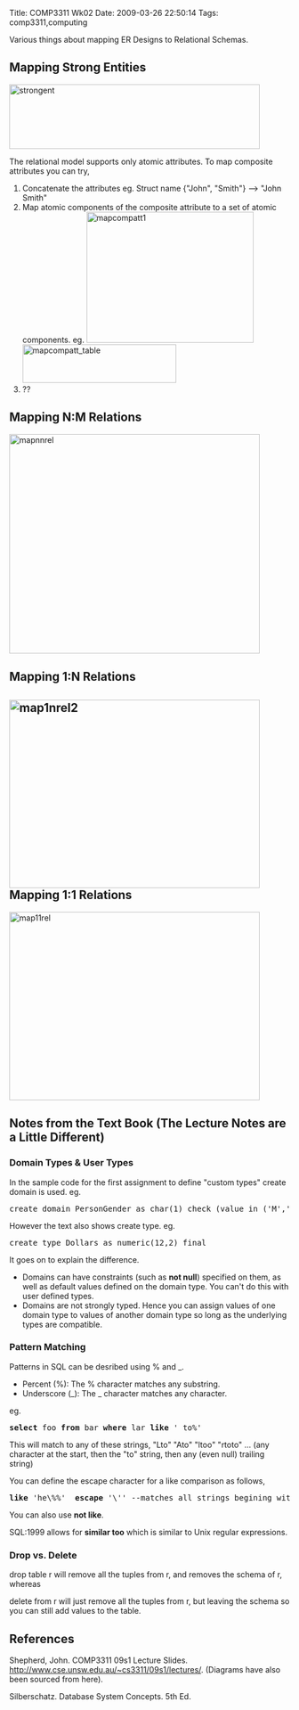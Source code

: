 Title: COMP3311 Wk02
Date: 2009-03-26 22:50:14
Tags: comp3311,computing

Various things about mapping ER Designs to Relational Schemas.
<h2>Mapping Strong Entities</h2>
<a href="/blog/attachments/2009/03/strongent.png"><img class="aligncenter size-full wp-image-412" title="strongent" src="/blog/attachments/2009/03/strongent.png" alt="strongent" width="450" height="116" /></a>

The relational model supports only atomic attributes. To map composite attributes you can try,
<ol>
	<li>Concatenate the attributes eg. Struct name {"John", "Smith"} --&gt; "John Smith"</li>
	<li>Map atomic components of the composite attribute to a set of atomic components. eg.
<a href="/blog/attachments/2009/03/mapcompatt1.png"><img class="aligncenter size-medium wp-image-410" title="mapcompatt1" src="/blog/attachments/2009/03/mapcompatt1.png?w=300" alt="mapcompatt1" width="300" height="235" />
</a><a href="/blog/attachments/2009/03/mapcompatt_table.png"><img class="aligncenter size-full wp-image-411" title="mapcompatt_table" src="/blog/attachments/2009/03/mapcompatt_table.png" alt="mapcompatt_table" width="276" height="69" /></a></li>
	<li>??</li>
</ol>
<h2>Mapping N:M Relations</h2>
<a href="/blog/attachments/2009/03/mapnnrel.png"><img class="aligncenter size-full wp-image-407" title="mapnnrel" src="/blog/attachments/2009/03/mapnnrel.png" alt="mapnnrel" width="450" height="394" /></a>
<h2>Mapping 1:N Relations</h2>
<h2><a href="/blog/attachments/2009/03/map1nrel2.png"><img class="aligncenter size-full wp-image-413" title="map1nrel2" src="/blog/attachments/2009/03/map1nrel2.png" alt="map1nrel2" width="450" height="338" /></a>Mapping 1:1 Relations</h2>
<a href="/blog/attachments/2009/03/map11rel.png"><img class="aligncenter size-full wp-image-414" title="map11rel" src="/blog/attachments/2009/03/map11rel.png" alt="map11rel" width="450" height="338" /></a>
<h2>Notes from the Text Book (The Lecture Notes are a Little Different)</h2>
<h3>Domain Types &amp; User Types</h3>
In the sample code for the first assignment to define "custom types" create domain is used. eg.
<pre>create domain PersonGender as char(1) check (value in ('M','F'));</pre>
However the text also shows create type. eg.
<pre>create type Dollars as numeric(12,2) final</pre>
It goes on to explain the difference.
<ul>
	<li>Domains can have constraints (such as <strong>not null</strong>) specified on them, as well as default values defined on the domain type. You can't do this with user defined types.</li>
	<li>Domains are not strongly typed. Hence you can assign values of one domain type to values of another domain type so long as the underlying types are compatible.</li>
</ul>
<h3>Pattern Matching</h3>
Patterns in SQL can be desribed using % and _.
<ul>
	<li>Percent (%): The % character matches any substring.</li>
	<li>Underscore (_): The _ character matches any character.</li>
</ul>
eg.
<pre><strong>select</strong> foo <strong>from</strong> bar <strong>where</strong> lar <strong>like</strong> '_to%'</pre>
This will match to any of these strings, "Lto" "Ato" "ltoo" "rtoto" ... (any character at the start, then the "to" string, then any (even null) trailing string)

You can define the escape character for a like comparison as follows,
<pre><strong>like</strong> 'he\%%'  <strong>escape</strong> '\'' --matches all strings begining with 'he%'</pre>
You can also use <strong>not like</strong>.

SQL:1999 allows for <strong>similar too</strong> which is similar to Unix regular expressions.
<h3>Drop vs. Delete</h3>
drop table r will remove all the tuples from r, and removes the schema of r, whereas

delete from r will just remove all the tuples from r, but leaving the schema so you can still add values to the table.
<h2>References</h2>
Shepherd, John. COMP3311 09s1 Lecture Slides. <a href="http://www.cse.unsw.edu.au/~cs3311/09s1/lectures/">http://www.cse.unsw.edu.au/~cs3311/09s1/lectures/</a>. (Diagrams have also been sourced from here).

Silberschatz. Database System Concepts. 5th Ed.